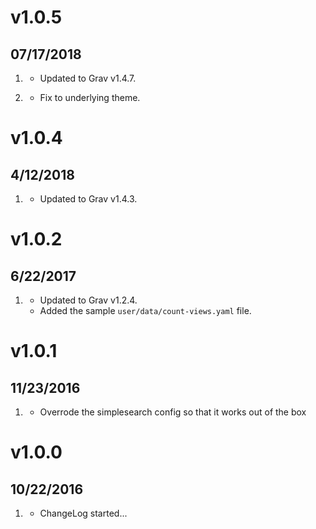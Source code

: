 # v1.0.5
## 07/17/2018

1. [](#new)
    * Updated to Grav v1.4.7.

1. [](#bugfix)
    * Fix to underlying theme.

# v1.0.4
## 4/12/2018

1. [](#new)
    * Updated to Grav v1.4.3.

# v1.0.2
##  6/22/2017

1. [](#new)
    * Updated to Grav v1.2.4.
    * Added the sample `user/data/count-views.yaml` file.

# v1.0.1
##  11/23/2016

1. [](#bugfix)
    * Overrode the simplesearch config so that it works out of the box

# v1.0.0
##  10/22/2016

1. [](#new)
    * ChangeLog started...
